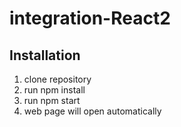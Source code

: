 # integration-React2
## Installation
1. clone repository
2. run npm install
3. run npm start
4. web page will open automatically
